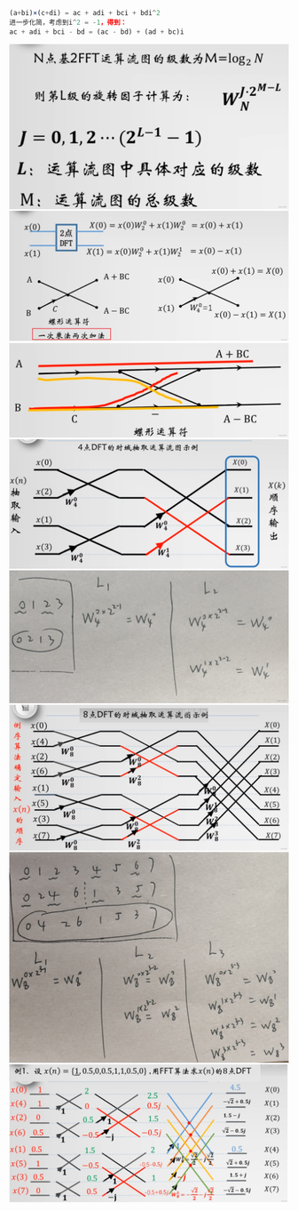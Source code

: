 ```javascript
(a+bi)×(c+di) = ac + adi + bci + bdi^2
进一步化简，考虑到i^2 = -1，得到：
ac + adi + bci - bd = (ac - bd) + (ad + bc)i
```
![image](./img/fft-0.png)
![image](./img/fft-1.png)
![image](./img/fft-2.png)
![image](./img/fft-3.png)
![image](./img/fft-4.png)
![image](./img/fft-5.png)
![image](./img/fft-6.png)
![image](./img/fft-7.png)